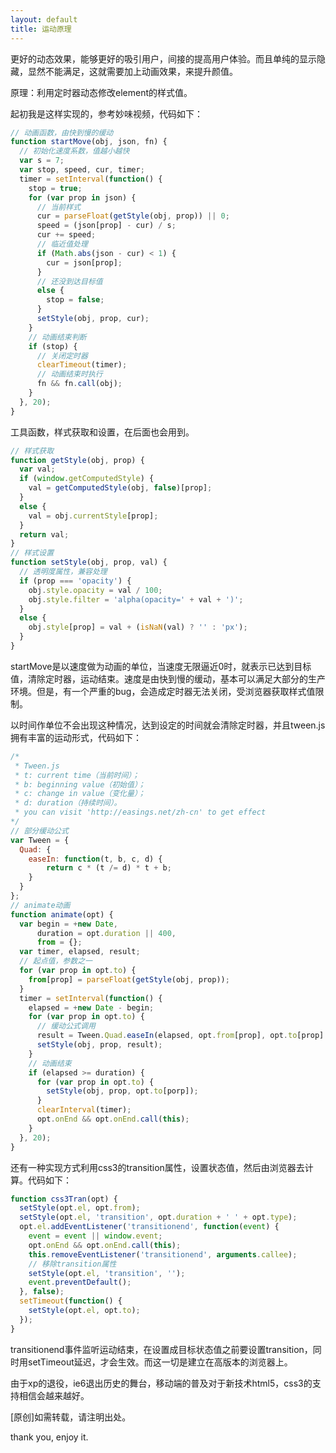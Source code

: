 ```yaml
---
layout: default
title: 运动原理
---
```


更好的动态效果，能够更好的吸引用户，间接的提高用户体验。而且单纯的显示隐藏，显然不能满足，这就需要加上动画效果，来提升颜值。

原理：利用定时器动态修改element的样式值。

起初我是这样实现的，参考妙味视频，代码如下：

```javascript
// 动画函数，由快到慢的缓动
function startMove(obj, json, fn) {
  // 初始化速度系数，值越小越快
  var s = 7;
  var stop, speed, cur, timer;
  timer = setInterval(function() {
    stop = true;
    for (var prop in json) {
      // 当前样式
      cur = parseFloat(getStyle(obj, prop)) || 0;
      speed = (json[prop] - cur) / s;
      cur += speed;
      // 临近值处理
      if (Math.abs(json - cur) < 1) {
        cur = json[prop];
      }
      // 还没到达目标值
      else {
        stop = false;
      }
      setStyle(obj, prop, cur);
    }
    // 动画结束判断
    if (stop) {
      // 关闭定时器
      clearTimeout(timer);
      // 动画结束时执行
      fn && fn.call(obj);
    }
  }, 20);
}
```

工具函数，样式获取和设置，在后面也会用到。

```javascript
// 样式获取
function getStyle(obj, prop) {
  var val;
  if (window.getComputedStyle) {
    val = getComputedStyle(obj, false)[prop];
  }
  else {
    val = obj.currentStyle[prop];
  }
  return val;
}
// 样式设置
function setStyle(obj, prop, val) {
  // 透明度属性，兼容处理
  if (prop === 'opacity') {
    obj.style.opacity = val / 100;
    obj.style.filter = 'alpha(opacity=' + val + ')';
  }
  else {
    obj.style[prop] = val + (isNaN(val) ? '' : 'px');
  }
}
```

startMove是以速度做为动画的单位，当速度无限逼近0时，就表示已达到目标值，清除定时器，运动结束。速度是由快到慢的缓动，基本可以满足大部分的生产环境。但是，有一个严重的bug，会造成定时器无法关闭，受浏览器获取样式值限制。

以时间作单位不会出现这种情况，达到设定的时间就会清除定时器，并且tween.js拥有丰富的运动形式，代码如下：

```javascript
/*
 * Tween.js
 * t: current time（当前时间）；
 * b: beginning value（初始值）；
 * c: change in value（变化量）；
 * d: duration（持续时间）。
 * you can visit 'http://easings.net/zh-cn' to get effect
*/
// 部分缓动公式
var Tween = {
  Quad: {
    easeIn: function(t, b, c, d) {
        return c * (t /= d) * t + b;
    }
  }
};
// animate动画
function animate(opt) {
  var begin = +new Date,
      duration = opt.duration || 400,
      from = {};
  var timer, elapsed, result;
  // 起点值，参数之一
  for (var prop in opt.to) {
    from[prop] = parseFloat(getStyle(obj, prop));
  }
  timer = setInterval(function() {
    elapsed = +new Date - begin;
    for (var prop in opt.to) {
      // 缓动公式调用
      result = Tween.Quad.easeIn(elapsed, opt.from[prop], opt.to[prop] - opt.from[prop], duration);
      setStyle(obj, prop, result);
    }
    // 动画结束
    if (elapsed >= duration) {
      for (var prop in opt.to) {
        setStyle(obj, prop, opt.to[porp]);
      }
      clearInterval(timer);
      opt.onEnd && opt.onEnd.call(this);
    }
  }, 20);
}
```

还有一种实现方式利用css3的transition属性，设置状态值，然后由浏览器去计算。代码如下：

```javascript
function css3Tran(opt) {
  setStyle(opt.el, opt.from);
  setStyle(opt.el, 'transition', opt.duration + ' ' + opt.type);
  opt.el.addEventListener('transitionend', function(event) {
    event = event || window.event;
    opt.onEnd && opt.onEnd.call(this);
    this.removeEventListener('transitionend', arguments.callee);
    // 移除transition属性
    setStyle(opt.el, 'transition', '');
    event.preventDefault();
  }, false);
  setTimeout(function() {
    setStyle(opt.el, opt.to);
  });
}
```

transitionend事件监听运动结束，在设置成目标状态值之前要设置transition，同时用setTimeout延迟，才会生效。而这一切是建立在高版本的浏览器上。

由于xp的退役，ie6退出历史的舞台，移动端的普及对于新技术html5，css3的支持相信会越来越好。

[原创]如需转载，请注明出处。

thank you, enjoy it.